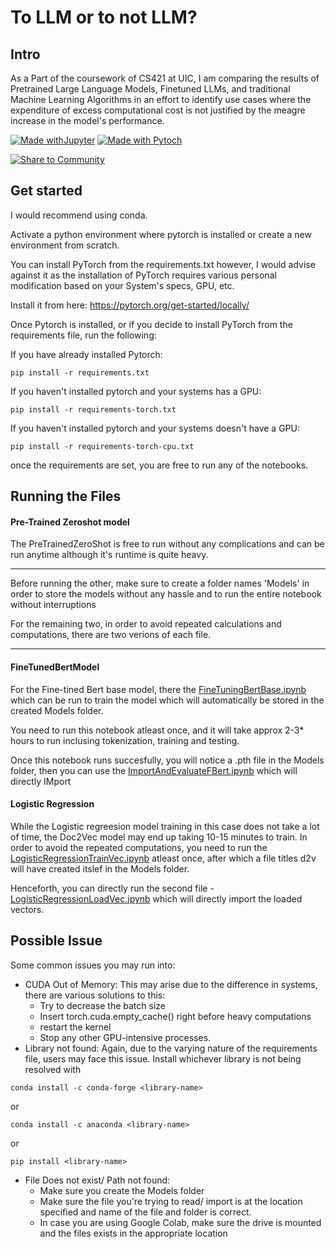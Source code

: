 # To LLM or to not LLM?

## Intro 
As a Part of the coursework of CS421 at UIC, I am comparing the results of Pretrained Large Language Models, Finetuned LLMs, and traditional Machine Learning Algorithms in an effort to identify use cases where the expenditure of excess computational cost is not justified by the meagre increase in the model's performance.

[![Made withJupyter](https://img.shields.io/badge/Made%20with-Jupyter-orange?style=for-the-badge&logo=Jupyter)](https://jupyter.org/try)
[![Made with Pytoch](https://img.shields.io/badge/PyTorch-EE4C2C?style=for-the-badge&logo=pytorch&logoColor=white)](https://pytorch.org/)

[![Share to Community](https://huggingface.co/datasets/huggingface/badges/resolve/main/powered-by-huggingface-dark.svg)](https://huggingface.co)

## Get started

I would recommend using conda.

Activate a python environment where pytorch is installed or create a new environment from scratch.

You can install PyTorch from the requirements.txt however, I would advise against it as the installation of PyTorch requires various personal modification based on your System's specs, GPU, etc.

Install it from here: https://pytorch.org/get-started/locally/

Once Pytorch is installed, or if you decide to install PyTorch from the requirements file, run the following:

If you have already installed Pytorch:

```
pip install -r requirements.txt
```

If you haven't installed pytorch and your systems has a GPU:
```
pip install -r requirements-torch.txt
```

If you haven't installed pytorch and your systems doesn't have a GPU:
```
pip install -r requirements-torch-cpu.txt
```

once the requirements are set, you are free to run any of the notebooks.

## Running the Files

#### Pre-Trained Zeroshot model
The PreTrainedZeroShot is free to run without any complications and can be run anytime although it's runtime is quite heavy.

***

Before running the other, make sure to create a folder names 'Models' in order to store the models without any hassle and to run the entire notebook without interruptions

For the remaining two, in order to avoid repeated calculations and computations, there are two verions of each file.
***

#### FineTunedBertModel

For the Fine-tined Bert base model, there the [FineTuningBertBase.ipynb](https://github.com/thecoderenroute/to-llm-or-to-not-llm/blob/main/FineTuningBertBase.ipynb) which can be run to train the model which will automatically be stored in the created Models folder.

You need to run this notebook atleast once, and it will take approx 2-3* hours to run inclusing tokenization, training and testing.

Once this notebook runs succesfully, you will notice a .pth file in the Models folder, then you can use the [ImportAndEvaluateFBert.ipynb](https://github.com/thecoderenroute/to-llm-or-to-not-llm/blob/main/ImportAndEvaluateFBert.ipynb) which will directly IMport

#### Logistic Regression

While the Logistic regreesion model training in this case does not take a lot of time, the Doc2Vec model may end up taking 10-15 minutes to train. In order to avoid the repeated computations, you need to run the [LogisticRegressionTrainVec.ipynb](https://github.com/thecoderenroute/to-llm-or-to-not-llm/blob/main/LogisticRegressionTrainVec.ipynb) atleast once, after which a file titles d2v will have created itslef in the Models folder.

Henceforth, you can directly run the second file - [LogisticRegressionLoadVec.ipynb](https://github.com/thecoderenroute/to-llm-or-to-not-llm/blob/main/LogisticRegressionLoadVec.ipynb) which will directly import the loaded vectors.

## Possible Issue

Some common issues you may run into:

- CUDA Out of Memory: This may arise due to the difference in systems, there are various solutions to this:
  - Try to decrease the batch size
  - Insert torch.cuda.empty_cache() right before heavy computations
  - restart the kernel
  - Stop any other GPU-intensive processes.
- Library not found: Again, due to the varying nature of the requirements file, users may face this issue. Install whichever library is not being resolved with 
```
conda install -c conda-forge <library-name>
```
or
```
conda install -c anaconda <library-name>
```
or
```
pip install <library-name>
```
- File Does not exist/ Path not found: 
  - Make sure you create the Models folder
  - Make sure the file you're trying to read/ import is at the location specified and name of the file and folder is correct.
  - In case you are using Google Colab, make sure the drive is mounted and the files exists in the appropriate location